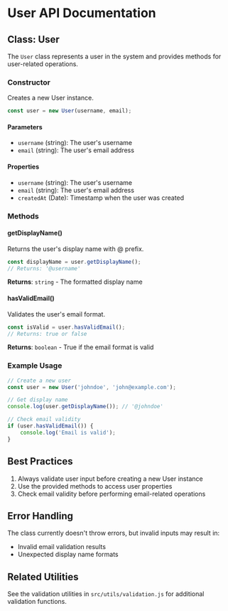 # User API Documentation

## Class: User

The `User` class represents a user in the system and provides methods for user-related operations.

### Constructor

Creates a new User instance.

```javascript
const user = new User(username, email);
```

#### Parameters

- `username` (string): The user's username
- `email` (string): The user's email address

#### Properties

- `username` (string): The user's username
- `email` (string): The user's email address
- `createdAt` (Date): Timestamp when the user was created

### Methods

#### getDisplayName()

Returns the user's display name with @ prefix.

```javascript
const displayName = user.getDisplayName();
// Returns: '@username'
```

**Returns**: `string` - The formatted display name

#### hasValidEmail()

Validates the user's email format.

```javascript
const isValid = user.hasValidEmail();
// Returns: true or false
```

**Returns**: `boolean` - True if the email format is valid

### Example Usage

```javascript
// Create a new user
const user = new User('johndoe', 'john@example.com');

// Get display name
console.log(user.getDisplayName()); // '@johndoe'

// Check email validity
if (user.hasValidEmail()) {
    console.log('Email is valid');
}
```

## Best Practices

1. Always validate user input before creating a new User instance
2. Use the provided methods to access user properties
3. Check email validity before performing email-related operations

## Error Handling

The class currently doesn't throw errors, but invalid inputs may result in:
- Invalid email validation results
- Unexpected display name formats

## Related Utilities

See the validation utilities in `src/utils/validation.js` for additional validation functions.